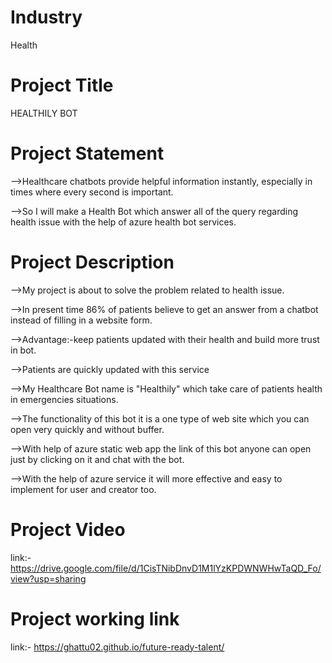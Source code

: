 
# Industry

Health

# Project Title

HEALTHILY BOT

# Project Statement

-->Healthcare chatbots provide helpful information instantly, especially in times where every second is important. 

-->So I will make a Health Bot which answer all of the query regarding health issue with the help of azure health bot services.


# Project Description

-->My project is about to solve the problem related to health issue.

-->In present time 86% of patients believe to get an answer from a chatbot instead of filling in a website form.

-->Advantage:-keep patients updated with their health and build more trust in bot.

-->Patients are quickly updated with this service 

-->My Healthcare Bot name is "Healthily" which take care of patients health in emergencies situations. 

-->The functionality of this bot it is a one type of web site which you can open very quickly and without buffer. 

-->With help of azure static web app the link of this bot anyone can open just by clicking on it and chat with the bot. 

-->With the help of azure service it will more effective and easy to implement for user and creator too.

# Project Video

link:- https://drive.google.com/file/d/1CisTNibDnvD1M1lYzKPDWNWHwTaQD_Fo/view?usp=sharing

# Project working link

link:- https://ghattu02.github.io/future-ready-talent/

